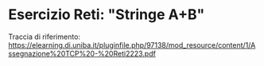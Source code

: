 # Esercizio Reti: "Stringe A+B"
Traccia di riferimento: https://elearning.di.uniba.it/pluginfile.php/97138/mod_resource/content/1/Assegnazione%20TCP%20-%20Reti2223.pdf
